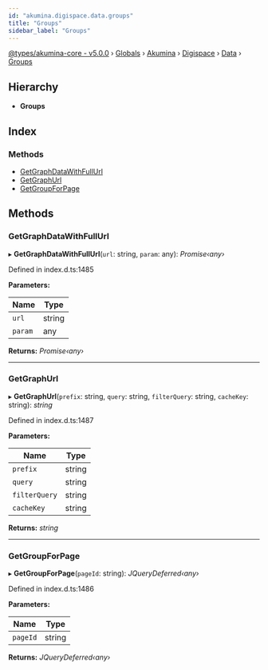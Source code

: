 ```yaml
---
id: "akumina.digispace.data.groups"
title: "Groups"
sidebar_label: "Groups"
---
```


[@types/akumina-core - v5.0.0](../index.md) › [Globals](../globals.md) › [Akumina](../modules/akumina.md) › [Digispace](../modules/akumina.digispace.md) › [Data](../modules/akumina.digispace.data.md) › [Groups](akumina.digispace.data.groups.md)

## Hierarchy

* **Groups**

## Index

### Methods

* [GetGraphDataWithFullUrl](akumina.digispace.data.groups.md#getgraphdatawithfullurl)
* [GetGraphUrl](akumina.digispace.data.groups.md#getgraphurl)
* [GetGroupForPage](akumina.digispace.data.groups.md#getgroupforpage)

## Methods

###  GetGraphDataWithFullUrl

▸ **GetGraphDataWithFullUrl**(`url`: string, `param`: any): *Promise‹any›*

Defined in index.d.ts:1485

**Parameters:**

Name | Type |
------ | ------ |
`url` | string |
`param` | any |

**Returns:** *Promise‹any›*

___

###  GetGraphUrl

▸ **GetGraphUrl**(`prefix`: string, `query`: string, `filterQuery`: string, `cacheKey`: string): *string*

Defined in index.d.ts:1487

**Parameters:**

Name | Type |
------ | ------ |
`prefix` | string |
`query` | string |
`filterQuery` | string |
`cacheKey` | string |

**Returns:** *string*

___

###  GetGroupForPage

▸ **GetGroupForPage**(`pageId`: string): *JQueryDeferred‹any›*

Defined in index.d.ts:1486

**Parameters:**

Name | Type |
------ | ------ |
`pageId` | string |

**Returns:** *JQueryDeferred‹any›*
